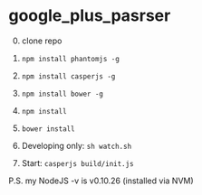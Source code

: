 google_plus_pasrser
===================

0) clone repo

1) `npm install phantomjs -g`

2) `npm install casperjs -g`

3) `npm install bower -g`

4) `npm install`

5) `bower install`

6) Developing only: `sh watch.sh`

4) Start:  `casperjs build/init.js`


P.S. my NodeJS -v is v0.10.26 (installed via NVM)
